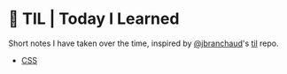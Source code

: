 # 📝 TIL | Today I Learned
Short notes I have taken over the time, inspired by [@jbranchaud](https://github.com/jbranchaud)'s [til](https://github.com/jbranchaud/til) repo.

- [CSS](/css)
